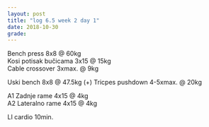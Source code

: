 ```yaml
---
layout: post
title: "log 6.5 week 2 day 1"
date: 2018-10-30
grade:
---
```


Bench press 8x8 @ 60kg   
Kosi potisak bučicama 3x15 @ 15kg  
Cable crossover 3xmax. @ 9kg   

Uski bench 8x8 @ 47.5kg (+) 
Tricpes pushdown 4-5xmax. @ 20kg   

A1 Zadnje rame 4x15 @ 4kg  
A2 Lateralno rame 4x15 @ 4kg  

LI cardio 10min.  
